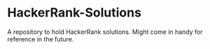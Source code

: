 # HackerRank-Solutions
A repository to hold HackerRank solutions.
Might come in handy for reference in the future.
 
